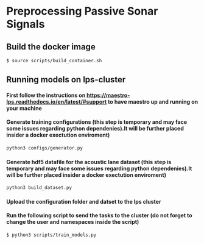 # Preprocessing Passive Sonar Signals

## Build the docker image


``` bash
$ source scripts/build_container.sh

```

## Running models on lps-cluster

#### First follow the instructions on https://maestro-lps.readthedocs.io/en/latest/#support to have maestro up and running on your machine

#### Generate training configurations (this step is temporary and may face some issues regarding python dependenies).It will be further placed insider a docker exectution enviroment)

``` bash
python3 configs/generator.py
```

#### Generate hdf5 datafile for the acoustic lane dataset (this step is temporary and may face some issues regarding python dependenies).It will be further placed insider a docker exectution enviroment)

``` bash
python3 build_dataset.py
```

#### Upload the configuration folder and datset to the lps cluster

#### Run the following script to send the tasks to the cluster (do not forget to change the user and namespaces inside the script)

``` bash
$ python3 scripts/train_models.py

```
